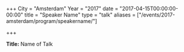 +++
City = "Amsterdam"
Year = "2017"
date = "2017-04-15T00:00:00-00:00"
title = "Speaker Name"
type = "talk"
aliases = ["/events/2017-amsterdam/program/speakername/"]

+++

<div class="col-md-12">
<p><strong>Title:</strong> Name of Talk</p>

<p>

</p>

</div>
